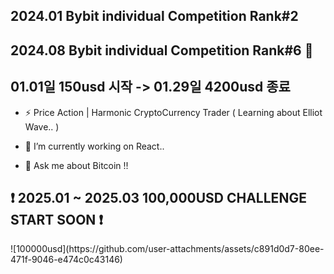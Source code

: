 ## 2024.01 Bybit individual Competition Rank#2 
## 2024.08 Bybit individual Competition Rank#6 👋
## 01.01일 150usd 시작 -> 01.29일 4200usd 종료


- ⚡ Price Action | Harmonic CryptoCurrency Trader ( Learning about Elliot Wave.. )

- 🔭 I’m currently working on React..

- 💬 Ask me about Bitcoin !!
<h2>❗ 2025.01 ~ 2025.03 100,000USD CHALLENGE START SOON ❗</h2>
![100000usd](https://github.com/user-attachments/assets/c891d0d7-80ee-471f-9046-e474c0c43146)

<!--
**ImYourNote/ImYourNote** is a ✨ _special_ ✨ repository because its `README.md` (this file) appears on your GitHub profile.
Here are some ideas to get you started:
- 🔭 I’m currently working on ...
- 🌱 I’m currently learning ...
- 👯 I’m looking to collaborate on ...
- 🤔 I’m looking for help with ...
- 💬 Ask me about ...
- 📫 How to reach me: ...
- 😄 Pronouns: ...
- ⚡ Fun fact: ...
-->
